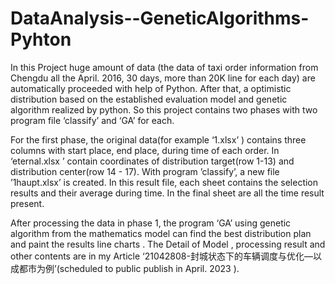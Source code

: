 # DataAnalysis--GeneticAlgorithms-Pyhton
In this Project huge amount of data (the data of taxi order information from Chengdu all the April. 2016, 30 days, more than 20K line for each day) are automatically proceeded with help of Python. After that, a optimistic distribution based on the established evaluation model and genetic algorithm realized by python. So this project contains two phases with two program file ‘classify’ and ‘GA’ for each. 

For the first phase, the original data(for example ‘1.xlsx’ ) contains three columns with start place, end place, during time of each order. In ‘eternal.xlsx ’ contain coordinates of distribution target(row 1-13) and distribution center(row 14 - 17). With program ’classify’, a new file ’1haupt.xlsx’ is created. In this result file, each sheet contains the selection results and their average during time. In the final sheet are all the time result present.

After processing the data in phase 1, the program ‘GA’ using genetic algorithm from the mathematics model can find the best distribution plan and paint the results line charts . The Detail of Model , processing result and other contents are in my Article ‘21042808-封城状态下的车辆调度与优化—以成都市为例’(scheduled to public publish in April. 2023 ). 
